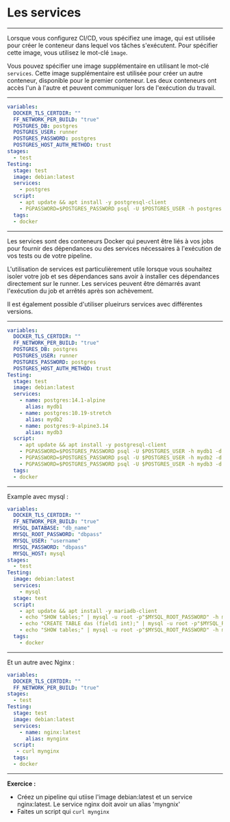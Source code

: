 # Les services
---
Lorsque vous configurez CI/CD, vous spécifiez une image, qui est utilisée pour créer le conteneur dans lequel vos tâches s'exécutent. Pour spécifier cette image, vous utilisez le mot-clé ``ìmage``.

Vous pouvez spécifier une image supplémentaire en utilisant le mot-clé ``services``. Cette image supplémentaire est utilisée pour créer un autre conteneur, disponible pour le premier conteneur. Les deux conteneurs ont accès l'un à l'autre et peuvent communiquer lors de l'exécution du travail.

---
```yaml
variables:
  DOCKER_TLS_CERTDIR: ""
  FF_NETWORK_PER_BUILD: "true"
  POSTGRES_DB: postgres
  POSTGRES_USER: runner
  POSTGRES_PASSWORD: postgres
  POSTGRES_HOST_AUTH_METHOD: trust
stages:    
  - test
Testing:
  stage: test
  image: debian:latest
  services:
    - postgres
  script:
    - apt update && apt install -y postgresql-client
    - PGPASSWORD=$POSTGRES_PASSWORD psql -U $POSTGRES_USER -h postgres -d postgres -c "\l"
  tags:
  - docker
```
---

Les services sont des conteneurs Docker qui peuvent être liés à vos jobs pour 
fournir des dépendances ou des services nécessaires à l'exécution de vos tests ou de votre pipeline. 

L'utilisation de services est particulièrement utile lorsque vous souhaitez isoler votre job 
et ses dépendances sans avoir à installer ces dépendances directement sur le runner. 
Les services peuvent être démarrés avant l'exécution du job et arrêtés après son achèvement.

Il est également possible d'utiliser plueirurs services avec différentes versions. 

---
```yaml
variables:
  DOCKER_TLS_CERTDIR: ""
  FF_NETWORK_PER_BUILD: "true"
  POSTGRES_DB: postgres
  POSTGRES_USER: runner
  POSTGRES_PASSWORD: postgres
  POSTGRES_HOST_AUTH_METHOD: trust
Testing:
  stage: test
  image: debian:latest
  services:
    - name: postgres:14.1-alpine
      alias: mydb1
    - name: postgres:10.19-stretch
      alias: mydb2
    - name: postgres:9-alpine3.14
      alias: mydb3
  script:
    - apt update && apt install -y postgresql-client
    - PGPASSWORD=$POSTGRES_PASSWORD psql -U $POSTGRES_USER -h mydb1 -d postgres -c "SELECT version();"
    - PGPASSWORD=$POSTGRES_PASSWORD psql -U $POSTGRES_USER -h mydb2 -d postgres -c "SELECT version();"
    - PGPASSWORD=$POSTGRES_PASSWORD psql -U $POSTGRES_USER -h mydb3 -d postgres -c "SELECT version();"
  tags:
  - docker
```
---

Example avec mysql :

```yaml
variables:
  DOCKER_TLS_CERTDIR: ""
  FF_NETWORK_PER_BUILD: "true"
  MYSQL_DATABASE: "db_name"
  MYSQL_ROOT_PASSWORD: "dbpass"
  MYSQL_USER: "username"
  MYSQL_PASSWORD: "dbpass"
  MYSQL_HOST: mysql
stages:    
  - test
Testing:
  image: debian:latest
  services:
    - mysql
  stage: test
  script:
    - apt update && apt install -y mariadb-client
    - echo "SHOW tables;" | mysql -u root -p"$MYSQL_ROOT_PASSWORD" -h mysql "${MYSQL_DATABASE}"
    - echo "CREATE TABLE das (field1 int);" | mysql -u root -p"$MYSQL_ROOT_PASSWORD" -h mysql "${MYSQL_DATABASE}"
    - echo "SHOW tables;" | mysql -u root -p"$MYSQL_ROOT_PASSWORD" -h mysql "${MYSQL_DATABASE}"
  tags: 
    - docker
```
---

Et un autre avec Nginx :
```yaml
variables:
  DOCKER_TLS_CERTDIR: ""
  FF_NETWORK_PER_BUILD: "true"
stages:
  - test
Testing:
  stage: test
  image: debian:latest
  services:
    - name: nginx:latest
      alias: mynginx
  script:
   - curl mynginx
  tags:
  - docker
```
---

**Exercice :**
- Créez un pipeline qui utiise l'image debian:latest et un service nginx:latest. Le service nginx doit avoir un alias 'myngnix'
- Faites un script qui ``curl mynginx``
